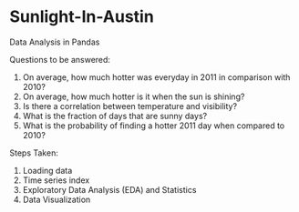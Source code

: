 # Sunlight-In-Austin
Data Analysis in Pandas

Questions to be answered:
1. On average, how much hotter was everyday in 2011 in comparison with 2010?
2. On average, how much hotter is it when the sun is shining?
3. Is there a correlation between temperature and visibility?
4. What is the fraction of days that are sunny days?
5. What is the probability of finding a hotter 2011 day when compared to 2010?

Steps Taken: 
1. Loading data
2. Time series index
3. Exploratory Data Analysis (EDA) and Statistics
4. Data Visualization

